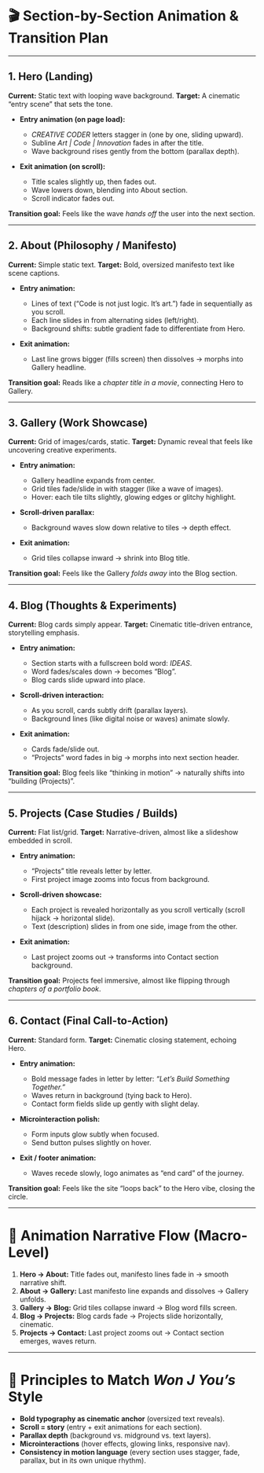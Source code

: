 # 🎬 Section-by-Section Animation & Transition Plan

---

## **1. Hero (Landing)**

**Current:** Static text with looping wave background.
**Target:** A cinematic “entry scene” that sets the tone.

* **Entry animation (on page load):**

  * *CREATIVE CODER* letters stagger in (one by one, sliding upward).
  * Subline *Art | Code | Innovation* fades in after the title.
  * Wave background rises gently from the bottom (parallax depth).

* **Exit animation (on scroll):**

  * Title scales slightly up, then fades out.
  * Wave lowers down, blending into About section.
  * Scroll indicator fades out.

**Transition goal:** Feels like the wave *hands off* the user into the next section.

---

## **2. About (Philosophy / Manifesto)**

**Current:** Simple static text.
**Target:** Bold, oversized manifesto text like scene captions.

* **Entry animation:**

  * Lines of text (“Code is not just logic. It’s art.”) fade in sequentially as you scroll.
  * Each line slides in from alternating sides (left/right).
  * Background shifts: subtle gradient fade to differentiate from Hero.

* **Exit animation:**

  * Last line grows bigger (fills screen) then dissolves → morphs into Gallery headline.

**Transition goal:** Reads like a *chapter title in a movie*, connecting Hero to Gallery.

---

## **3. Gallery (Work Showcase)**

**Current:** Grid of images/cards, static.
**Target:** Dynamic reveal that feels like uncovering creative experiments.

* **Entry animation:**

  * Gallery headline expands from center.
  * Grid tiles fade/slide in with stagger (like a wave of images).
  * Hover: each tile tilts slightly, glowing edges or glitchy highlight.

* **Scroll-driven parallax:**

  * Background waves slow down relative to tiles → depth effect.

* **Exit animation:**

  * Grid tiles collapse inward → shrink into Blog title.

**Transition goal:** Feels like the Gallery *folds away* into the Blog section.

---

## **4. Blog (Thoughts & Experiments)**

**Current:** Blog cards simply appear.
**Target:** Cinematic title-driven entrance, storytelling emphasis.

* **Entry animation:**

  * Section starts with a fullscreen bold word: *IDEAS*.
  * Word fades/scales down → becomes “Blog”.
  * Blog cards slide upward into place.

* **Scroll-driven interaction:**

  * As you scroll, cards subtly drift (parallax layers).
  * Background lines (like digital noise or waves) animate slowly.

* **Exit animation:**

  * Cards fade/slide out.
  * “Projects” word fades in big → morphs into next section header.

**Transition goal:** Blog feels like “thinking in motion” → naturally shifts into “building (Projects)”.

---

## **5. Projects (Case Studies / Builds)**

**Current:** Flat list/grid.
**Target:** Narrative-driven, almost like a slideshow embedded in scroll.

* **Entry animation:**

  * “Projects” title reveals letter by letter.
  * First project image zooms into focus from background.

* **Scroll-driven showcase:**

  * Each project is revealed horizontally as you scroll vertically (scroll hijack → horizontal slide).
  * Text (description) slides in from one side, image from the other.

* **Exit animation:**

  * Last project zooms out → transforms into Contact section background.

**Transition goal:** Projects feel immersive, almost like flipping through *chapters of a portfolio book*.

---

## **6. Contact (Final Call-to-Action)**

**Current:** Standard form.
**Target:** Cinematic closing statement, echoing Hero.

* **Entry animation:**

  * Bold message fades in letter by letter: *“Let’s Build Something Together.”*
  * Waves return in background (tying back to Hero).
  * Contact form fields slide up gently with slight delay.

* **Microinteraction polish:**

  * Form inputs glow subtly when focused.
  * Send button pulses slightly on hover.

* **Exit / footer animation:**

  * Waves recede slowly, logo animates as “end card” of the journey.

**Transition goal:** Feels like the site “loops back” to the Hero vibe, closing the circle.

---

# 🌊 Animation Narrative Flow (Macro-Level)

1. **Hero → About:** Title fades out, manifesto lines fade in → smooth narrative shift.
2. **About → Gallery:** Last manifesto line expands and dissolves → Gallery unfolds.
3. **Gallery → Blog:** Grid tiles collapse inward → Blog word fills screen.
4. **Blog → Projects:** Blog cards fade → Projects slide horizontally, cinematic.
5. **Projects → Contact:** Last project zooms out → Contact section emerges, waves return.

---

# 🎯 Principles to Match *Won J You’s* Style

* **Bold typography as cinematic anchor** (oversized text reveals).
* **Scroll = story** (entry + exit animations for each section).
* **Parallax depth** (background vs. midground vs. text layers).
* **Microinteractions** (hover effects, glowing links, responsive nav).
* **Consistency in motion language** (every section uses stagger, fade, parallax, but in its own unique rhythm).
